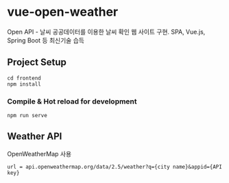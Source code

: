 # vue-open-weather
Open API - 날씨 공공데이터를 이용한 날씨 확인 웹 사이트 구현. SPA, Vue.js, Spring Boot 등 최신기술 습득


## Project Setup
```
cd frontend
npm install
```

### Compile & Hot reload for development
```
npm run serve
```


## Weather API
OpenWeatherMap 사용

```
url = api.openweathermap.org/data/2.5/weather?q={city name}&appid={API key}
```